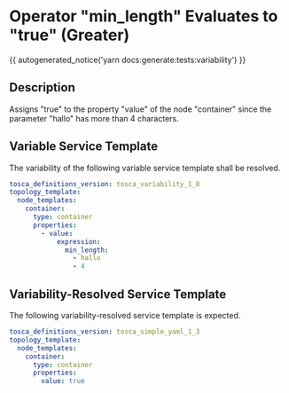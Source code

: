 # Operator "min_length" Evaluates to "true" (Greater)

{{ autogenerated_notice('yarn docs:generate:tests:variability') }}

## Description

Assigns "true" to the property "value" of the node "container" since the parameter "hallo" has more than 4 characters.

## Variable Service Template

The variability of the following variable service template shall be resolved.

```yaml linenums="1"
tosca_definitions_version: tosca_variability_1_0
topology_template:
  node_templates:
    container:
      type: container
      properties:
        - value:
            expression:
              min_length:
                - hallo
                - 4
```



## Variability-Resolved Service Template

The following variability-resolved service template is expected.

```yaml linenums="1"
tosca_definitions_version: tosca_simple_yaml_1_3
topology_template:
  node_templates:
    container:
      type: container
      properties:
        value: true
```

